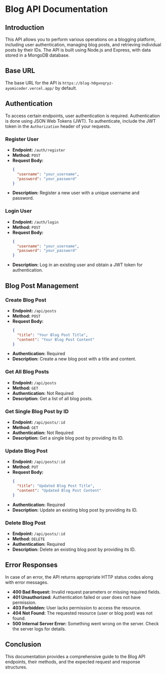 

# Blog API Documentation

## Introduction

This API allows you to perform various operations on a blogging platform, including user authentication, managing blog posts, and retrieving individual posts by their IDs. The API is built using Node.js and Express, with data stored in a MongoDB database.

## Base URL

The base URL for the API is `https://blog-h0gxnqryz-ayomicoder.vercel.app/` by default.


## Authentication

To access certain endpoints, user authentication is required. Authentication is done using JSON Web Tokens (JWT). To authenticate, include the JWT token in the `Authorization` header of your requests.

### Register User

- **Endpoint:** `/auth/register`
- **Method:** `POST`
- **Request Body:**
  ```json
  {
    "username": "your_username",
    "password": "your_password"
  }
  ```
- **Description:** Register a new user with a unique username and password.

### Login User

- **Endpoint:** `/auth/login`
- **Method:** `POST`
- **Request Body:**
  ```json
  {
    "username": "your_username",
    "password": "your_password"
  }
  ```
- **Description:** Log in an existing user and obtain a JWT token for authentication.

## Blog Post Management

### Create Blog Post

- **Endpoint:** `/api/posts`
- **Method:** `POST`
- **Request Body:**
  ```json
  {
    "title": "Your Blog Post Title",
    "content": "Your Blog Post Content"
  }
  ```
- **Authentication:** Required
- **Description:** Create a new blog post with a title and content.

### Get All Blog Posts

- **Endpoint:** `/api/posts`
- **Method:** `GET`
- **Authentication:** Not Required
- **Description:** Get a list of all blog posts.

### Get Single Blog Post by ID

- **Endpoint:** `/api/posts/:id`
- **Method:** `GET`
- **Authentication:** Not Required
- **Description:** Get a single blog post by providing its ID.

### Update Blog Post

- **Endpoint:** `/api/posts/:id`
- **Method:** `PUT`
- **Request Body:**
  ```json
  {
    "title": "Updated Blog Post Title",
    "content": "Updated Blog Post Content"
  }
  ```
- **Authentication:** Required
- **Description:** Update an existing blog post by providing its ID.

### Delete Blog Post

- **Endpoint:** `/api/posts/:id`
- **Method:** `DELETE`
- **Authentication:** Required
- **Description:** Delete an existing blog post by providing its ID.

## Error Responses

In case of an error, the API returns appropriate HTTP status codes along with error messages.

- **400 Bad Request:** Invalid request parameters or missing required fields.
- **401 Unauthorized:** Authentication failed or user does not have permission.
- **403 Forbidden:** User lacks permission to access the resource.
- **404 Not Found:** The requested resource (user or blog post) was not found.
- **500 Internal Server Error:** Something went wrong on the server. Check the server logs for details.

## Conclusion

This documentation provides a comprehensive guide to the Blog API endpoints, their methods, and the expected request and response structures.